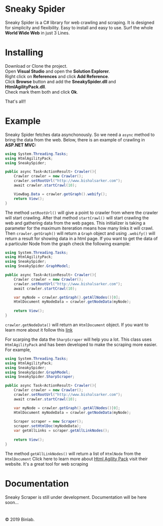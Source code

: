 # Sneaky Spider
Sneaky Spider is a C# library for web crawling and scraping. It is designed for simplicity and flexibility. Easy to install and easy to use. Surf the whole **World Wide Web** in just 3 Lines.

# Installing
Download or Clone the project. <br>
Open **Visual Studio** and open the **Solution Explorer**.<br>
Right click on **References** and click **Add Reference**.<br>
Click **Browse** button and add the **SneakySpider.dll** and **HtmlAgilityPack.dll**.<br>
Check mark them both and click **Ok**.<br>

That's all!!<br>

# Example
Sneaky Spider fetches data asynchonously. So we need a ```async``` method to bring the data from the web. Below, there is an example of crawling in **ASP.NET MVC:** <br>

```cs
using System.Threading.Tasks;
using HtmlAgilityPack;
using SneakySpider;

public async Task<ActionResult> Crawler(){
    Crawler crawler = new Crawler();
    crawler.setRootUrl("http://www.bishalsarker.com");
    await crawler.startCrawl(10);

    ViewBag.Data = crawler.getGraph().webify();
    return View();
}
```
The method ```setRootUrl()``` will give a point to crawler from where the crawler will start crawling. After that method ```startCrawl()``` will start crawling the web and gathering data from the web pages. This initializer is taking a parameter for the maximum itereration means how many links it will crawl. Then ```crawler.getGraph()``` will return a ```Graph``` object and using ```.webify()``` will return a result for showing data in a html page. If you want to get the data of a particuler Node from the graph check the following example:

```cs
using System.Threading.Tasks;
using HtmlAgilityPack;
using SneakySpider;
using SneakySpider.GraphModel;

public async Task<ActionResult> Crawler(){
    Crawler crawler = new Crawler();
    crawler.setRootUrl("http://www.bishalsarker.com");
    await crawler.startCrawl(10);

    var myNode = crawler.getGraph().getAllNodes()[0];
    HtmlDocument myNodeData = crawler.getNodeData(myNode);
    
    return View();
}
```

```crawler.getNodeData()``` will return an ```HtmlDocument``` object. If you want to learn more about it follow this [link](https://html-agility-pack.net/documentation) <br>

For scarping the data the ```SharpScraper``` will help you a lot. This class uses ```HtmlAgilityPack``` and has been developed to make the scraping more easier. For example,

```cs
using System.Threading.Tasks;
using HtmlAgilityPack;
using SneakySpider;
using SneakySpider.GraphModel;
using SneakySpider.SharpScraper;

public async Task<ActionResult> Crawler(){
    Crawler crawler = new Crawler();
    crawler.setRootUrl("http://www.bishalsarker.com");
    await crawler.startCrawl(10);

    var myNode = crawler.getGraph().getAllNodes()[0];
    HtmlDocument myNodeData = crawler.getNodeData(myNode);
    
    Scraper scraper = new Scraper();
    scraper.setHtmlDoc(myNodeData);
    var getAllLinks = scraper.getAllLinkNodes();
    
    return View();
}
```

The method ```getAllLinkNodes()``` will return a list of ```HtmlNode``` from the ```HtmlDocument```
Click here to learn more about [Html Agility Pack](https://html-agility-pack.net/) visit their website. It's a great tool for web scraping

# Documentation
Sneaky Scraper is still under development. Documentation will be here soon...

#
&copy; 2019 Binlab. 

